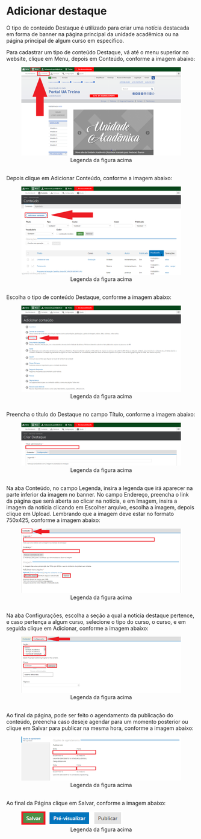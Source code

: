 # Adicionar destaque

O tipo de conteúdo Destaque é utilizado para criar uma notícia destacada em forma de banner na página principal da unidade acadêmica ou na página principal de algum curso em específico.

Para cadastrar um tipo de conteúdo Destaque, vá até o menu superior no website, clique em Menu, depois em Conteúdo, conforme a imagem abaixo:

<figure class="image">
  <img src="../imgs/7 - Adicionar Destaque/7 - Adicionar Destaque 1.1.png">
  <center><figcaption>Legenda da figura acima</figcaption></center>
  </br>
</figure>

Depois clique em Adicionar Conteúdo, conforme a imagem abaixo:

<figure class="image">
  <img src="../imgs/7 - Adicionar Destaque/7 - Adicionar Destaque 1.2.png">
  <center><figcaption>Legenda da figura acima</figcaption></center>
  </br>
</figure>

Escolha o tipo de conteúdo Destaque, conforme a imagem abaixo:

<figure class="image">
  <img src="../imgs/7 - Adicionar Destaque/7 - Adicionar Destaque 2.png">
  <center><figcaption>Legenda da figura acima</figcaption></center>
  </br>
</figure>

Preencha o título do Destaque no campo Título, conforme a imagem abaixo:

<figure class="image">
  <img src="../imgs/7 - Adicionar Destaque/7 - Adicionar Destaque 3.png">
  <center><figcaption>Legenda da figura acima</figcaption></center>
  </br>
</figure>

Na aba Conteúdo, no campo Legenda, insira a legenda que irá aparecer na parte inferior da imagem no banner. No campo Endereço, preencha o link da página que será 
aberta ao clicar na notícia, e em Imagem, insira a imagem da notícia clicando em Escolher arquivo, escolha a imagem, depois clique em Upload. Lembrando que a
imagem deve estar no formato 750x425, conforme a imagem abaixo:

<figure class="image">
  <img src="../imgs/7 - Adicionar Destaque/7 - Adicionar Destaque 4.png">
  <center><figcaption>Legenda da figura acima</figcaption></center>
  </br>
</figure>

Na aba Configurações, escolha a seção a qual a notícia destaque pertence, e caso pertença a algum curso, selecione o tipo do curso, o curso, e em seguida clique
em Adicionar, conforme a imagem abaixo:

<figure class="image">
  <img src="../imgs/7 - Adicionar Destaque/7 - Adicionar Destaque 5.png">
  <center><figcaption>Legenda da figura acima</figcaption></center>
  </br>
</figure>

Ao final da página, pode ser feito o agendamento da publicação do conteúdo, preencha caso deseje agendar para um momento posterior ou clique em Salvar para
publicar na mesma hora, conforme a imagem abaixo:

<figure class="image">
  <img src="../imgs/7 - Adicionar Destaque/7 - Adicionar Destaque 6.png">
  <center><figcaption>Legenda da figura acima</figcaption></center>
  </br>
</figure>

Ao final da Página clique em Salvar, conforme a imagem abaixo:

<figure class="image">
  <img src="../imgs/7 - Adicionar Destaque/7 - Adicionar Destaque 7.png">
  <center><figcaption>Legenda da figura acima</figcaption></center>
  </br>
</figure>